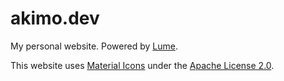 # akimo.dev

My personal website.
Powered by [Lume](https://lume.land/).

This website uses [Material Icons](https://fonts.google.com/icons) under the [Apache License 2.0](https://www.apache.org/licenses/LICENSE-2.0.txt).
